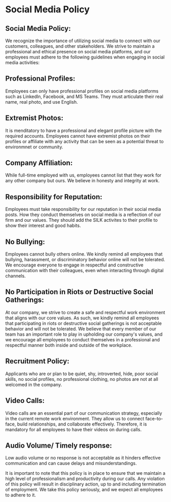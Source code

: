 # Social Media Policy

## Social Media Policy:
We recognize the importance of utilizing social media to connect with our customers, colleagues, and other stakeholders. We strive to maintain a professional and ethical presence on social media platforms, and our employees must adhere to the following guidelines when engaging in social media activities:

## Professional Profiles:
Employees can only have professional profiles on social media platforms such as LinkedIn, Facebook, and MS Teams. They must articulate their real name, real photo, and use English.

## Extremist Photos:
It is menditatory to have a professional and elegant profile picture with the required accounts. Employees cannot have extremist photos on their profiles or affiliate with any activity that can be seen as a potential threat to environmnet or community.

## Company Affiliation:
While full-time employed with us, employees cannot list that they work for any other company but ours. We believe in honesty and integrity at work. 

## Responsibility for Reputation:
Employees must take responsibility for our reputation in their social media posts. How they conduct themselves on social media is a reflection of our firm and our values. They should add the SILK activites to their profile to show their interest and good habits. 

## No Bullying:
Employees cannot bully others online. We kindly remind all employees that bullying, harassment, or discriminatory behavior online will not be tolerated. We encourage everyone to engage in respectful and constructive communication with their colleagues, even when interacting through digital channels.

## No Participation in Riots or Destructive Social Gatherings:
At our company, we strive to create a safe and respectful work environment that aligns with our core values. As such, we kindly remind all employees that participating in riots or destructive social gatherings is not acceptable behavior and will not be tolerated. We believe that every member of our team has an important role to play in upholding our company's values, and we encourage all employees to conduct themselves in a professional and respectful manner both inside and outside of the workplace. 

## Recruitment Policy:
Applicants who are or plan to be quiet, shy, introverted, hide, poor social skills, no social profiles, no professional clothing, no photos are not at all welcomed in the company.

## Video Calls:
Video calls are an essential part of our communication strategy, especially in the current remote work environment. They allow us to connect face-to-face, build relationships, and collaborate effectively. Therefore, it is mandatory for all employees to have their videos on during calls. 

## Audio Volume/ Timely response:
Low audio volume or no response is not acceptable as it hinders effective communication and can cause delays and misunderstandings.

It is important to note that this policy is in place to ensure that we maintain a high level of professionalism and productivity during our calls. Any violation of this policy will result in disciplinary action, up to and including termination of employment. We take this policy seriously, and we expect all employees to adhere to it.
